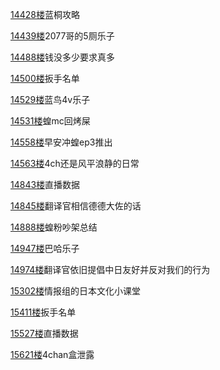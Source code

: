 [14428楼](https://bbs.nga.cn/read.php?tid=25842567&page=722#l14428)蓝桐攻略

[14439楼](https://bbs.nga.cn/read.php?tid=25842567&page=722#l14439)2077哥的5厕乐子

[14488楼](https://bbs.nga.cn/read.php?tid=25842567&page=725#l14488)钱没多少要求真多

[14500楼](https://bbs.nga.cn/read.php?tid=25842567&page=726#l14500)扳手名单

[14529楼](https://bbs.nga.cn/read.php?tid=25842567&page=727#l14529)蓝鸟4v乐子

[14531楼](https://bbs.nga.cn/read.php?tid=25842567&page=727#l14531)蝗mc回烤屎

[14558楼](https://bbs.nga.cn/read.php?tid=25842567&page=728#l14558)早安冲蝗ep3推出

[14563楼](https://bbs.nga.cn/read.php?tid=25842567&page=729#l14563)4ch还是风平浪静的日常

[14843楼](https://bbs.nga.cn/read.php?tid=25842567&page=743#l14843)直播数据

[14845楼](https://bbs.nga.cn/read.php?tid=25842567&page=743#l14845)翻译官相信德德大佐的话

[14888楼](https://bbs.nga.cn/read.php?tid=25842567&page=745#l14888)蝗粉吵架总结

[14947楼](https://bbs.nga.cn/read.php?tid=25842567&page=748#l14947)巴哈乐子

[14974楼](https://bbs.nga.cn/read.php?tid=25842567&page=749#l14974)翻译官依旧提倡中日友好并反对我们的行为

[15302楼](https://bbs.nga.cn/read.php?tid=25842567&page=766#l15302)情报组的日本文化小课堂

[15411楼](https://bbs.nga.cn/read.php?tid=25842567&page=771#l15411)扳手名单

[15527楼](https://bbs.nga.cn/read.php?tid=25842567&page=777#l15527)直播数据

[15621楼](https://bbs.nga.cn/read.php?tid=25842567&page=782#l15621)4chan盒泄露